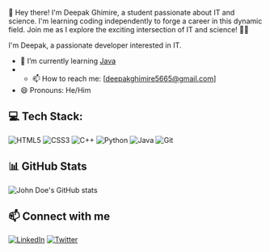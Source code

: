 👋 Hey there! I'm Deepak Ghimire, a student passionate about IT and science. I'm learning coding independently to forge a career in this dynamic field. Join me as I explore the exciting intersection of IT and science! 🚀🔬

I'm Deepak, a passionate developer interested in IT.

- 🌱 I’m currently learning [Java](https://libgdx.badlogicgames.com/)
- - 📫 How to reach me: [deepakghimire5665@gmail.com]
- 😄 Pronouns: He/Him

## 💻 Tech Stack:

![HTML5](https://img.shields.io/badge/html5-%23E34F26.svg?style=for-the-badge&logo=html5&logoColor=white)
![CSS3](https://img.shields.io/badge/css3-%231572B6.svg?style=for-the-badge&logo=css3&logoColor=white)
![C++](https://img.shields.io/badge/c++-%2300599C.svg?style=for-the-badge&logo=c%2B%2B&logoColor=white)
![Python](https://img.shields.io/badge/python-%2314354C.svg?style=for-the-badge&logo=python&logoColor=white)
![Java](https://img.shields.io/badge/java-%23ED8B00.svg?style=for-the-badge&logo=openjdk&logoColor=white)
![Git](https://img.shields.io/badge/git-%23F05033.svg?style=for-the-badge&logo=git&logoColor=white)

## 📊 GitHub Stats
![John Doe's GitHub stats](https://github-readme-stats.vercel.app/api?username=john-doe&show_icons=true&theme=radical)

## 📫 Connect with me
[![LinkedIn](https://img.shields.io/badge/LinkedIn-blue?style=for-the-badge&logo=linkedin&logoColor=white)](https://www.linkedin.com/in/johndoe)
[![Twitter](https://img.shields.io/badge/Twitter-blue?style=for-the-badge&logo=twitter&logoColor=white)](https://twitter.com/johndoe)

